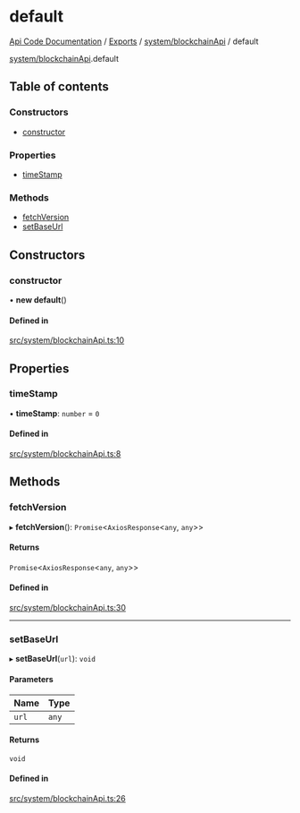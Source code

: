 # default
 
[Api Code Documentation](../README.md) / [Exports](../modules.md) / [system/blockchainApi](../modules/system_blockchainApi.md) / default

[system/blockchainApi](../modules/system_blockchainApi.md).default

## Table of contents

### Constructors

- [constructor](system_blockchainApi.default.md#constructor)

### Properties

- [timeStamp](system_blockchainApi.default.md#timestamp)

### Methods

- [fetchVersion](system_blockchainApi.default.md#fetchversion)
- [setBaseUrl](system_blockchainApi.default.md#setbaseurl)

## Constructors

### constructor

• **new default**()

#### Defined in

[src/system/blockchainApi.ts:10](https://github.com/openkfw/TruBudget/blob/e3c318d/api/src/system/blockchainApi.ts#L10)

## Properties

### timeStamp

• **timeStamp**: `number` = `0`

#### Defined in

[src/system/blockchainApi.ts:8](https://github.com/openkfw/TruBudget/blob/e3c318d/api/src/system/blockchainApi.ts#L8)

## Methods

### fetchVersion

▸ **fetchVersion**(): `Promise`\<`AxiosResponse`\<`any`, `any`\>\>

#### Returns

`Promise`\<`AxiosResponse`\<`any`, `any`\>\>

#### Defined in

[src/system/blockchainApi.ts:30](https://github.com/openkfw/TruBudget/blob/e3c318d/api/src/system/blockchainApi.ts#L30)

___

### setBaseUrl

▸ **setBaseUrl**(`url`): `void`

#### Parameters

| Name | Type |
| :------ | :------ |
| `url` | `any` |

#### Returns

`void`

#### Defined in

[src/system/blockchainApi.ts:26](https://github.com/openkfw/TruBudget/blob/e3c318d/api/src/system/blockchainApi.ts#L26)
